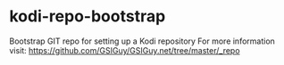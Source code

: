 # kodi-repo-bootstrap
Bootstrap GIT repo for setting up a Kodi repository  For more information visit: https://github.com/GSIGuy/GSIGuy.net/tree/master/_repo
